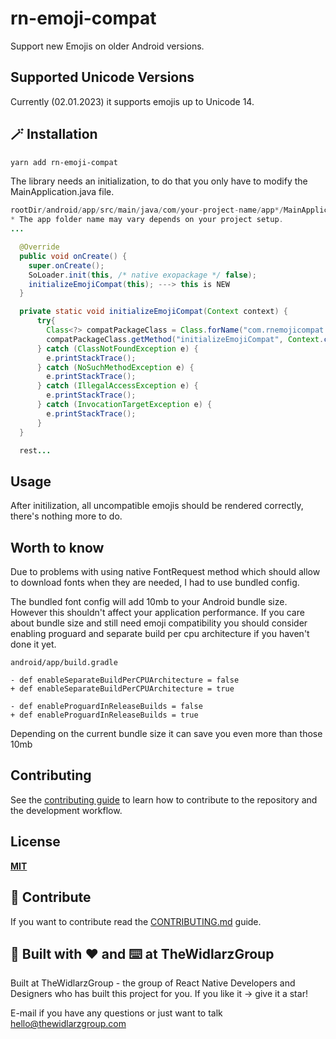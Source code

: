 # rn-emoji-compat

Support new Emojis on older Android versions.

## Supported Unicode Versions

Currently (02.01.2023) it supports emojis up to Unicode 14.

## 🪄 Installation

```sh
yarn add rn-emoji-compat
```

The library needs an initialization, to do that you only have to modify the MainApplication.java file.

```java
rootDir/android/app/src/main/java/com/your-project-name/app*/MainApplication.java
* The app folder name may vary depends on your project setup.
...

  @Override
  public void onCreate() {
    super.onCreate();
    SoLoader.init(this, /* native exopackage */ false);
    initializeEmojiCompat(this); ---> this is NEW
  }

  private static void initializeEmojiCompat(Context context) {
      try{
        Class<?> compatPackageClass = Class.forName("com.rnemojicompat.RnEmojiCompatPackage");
        compatPackageClass.getMethod("initializeEmojiCompat", Context.class).invoke(null, context);
      } catch (ClassNotFoundException e) {
        e.printStackTrace();
      } catch (NoSuchMethodException e) {
        e.printStackTrace();
      } catch (IllegalAccessException e) {
        e.printStackTrace();
      } catch (InvocationTargetException e) {
        e.printStackTrace();
      }
  }

  rest...
```

## Usage

After initilization, all uncompatible emojis should be rendered correctly, there's nothing more to do.

## Worth to know

Due to problems with using native FontRequest method which should allow to download fonts when they are needed, I had to use bundled config.

The bundled font config will add 10mb to your Android bundle size. However this shouldn't affect your application performance. If you care about bundle size and still need emoji compatibility you should consider enabling proguard and separate build per cpu architecture if you haven't done it yet.

```
android/app/build.gradle

- def enableSeparateBuildPerCPUArchitecture = false
+ def enableSeparateBuildPerCPUArchitecture = true

- def enableProguardInReleaseBuilds = false
+ def enableProguardInReleaseBuilds = true

```

Depending on the current bundle size it can save you even more than those 10mb

## Contributing

See the [contributing guide](CONTRIBUTING.md) to learn how to contribute to the repository and the development workflow.

## License

**[MIT](/LICENSE)**

## 📝 Contribute

If you want to contribute read the [CONTRIBUTING.md](/CONTRIBUTING.md) guide.

## 🏢 Built with ♥️ and ⌨️ at TheWidlarzGroup

Built at TheWidlarzGroup - the group of React Native Developers and Designers who has built this project for you.
If you like it -> give it a star!

E-mail if you have any questions or just want to talk <hello@thewidlarzgroup.com>
